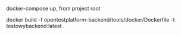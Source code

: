 docker-compose up, from project root

docker build -f opentestplatform-backend/tools/docker/Dockerfile -t testowybackend:latest .